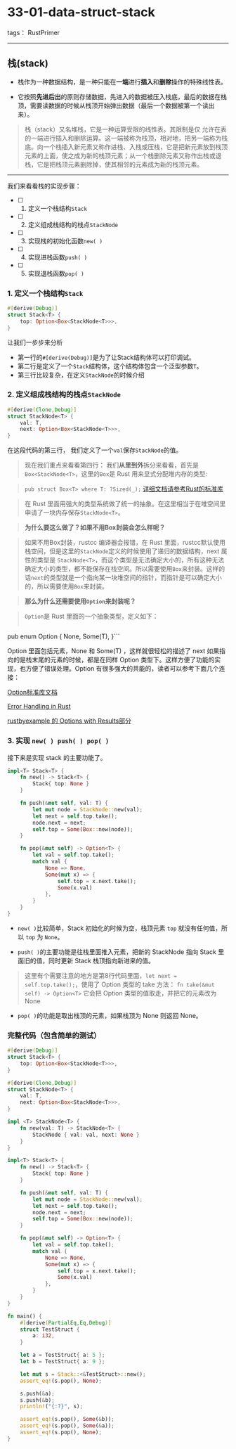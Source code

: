 # 33-01-data-struct-stack

tags： RustPrimer

----------------
## 栈(stack)

- 栈作为一种数据结构，是一种只能在**一端**进行**插入**和**删除**操作的特殊线性表。

- 它按照**先进后出**的原则存储数据，先进入的数据被压入栈底，最后的数据在栈顶，需要读数据的时候从栈顶开始弹出数据（最后一个数据被第一个读出来）。

>栈（stack）又名堆栈，它是一种运算受限的线性表。其限制是仅 允许在表的一端进行插入和删除运算。这一端被称为栈顶，相对地，把另一端称为栈底。向一个栈插入新元素又称作进栈、入栈或压栈，它是把新元素放到栈顶元素的上面，使之成为新的栈顶元素；从一个栈删除元素又称作出栈或退栈，它是把栈顶元素删除掉，使其相邻的元素成为新的栈顶元素。

-----
我们来看看栈的实现步骤：

- [ ] 1. 定义一个栈结构`Stack`
- [ ] 2. 定义组成栈结构的栈点`StackNode`
- [ ] 3. 实现栈的初始化函数`new( )`
- [ ] 4. 实现进栈函数`push( )`
- [ ] 5. 实现退栈函数`pop( )`

### 1. 定义一个栈结构`Stack`

```rust
#[derive(Debug)]
struct Stack<T> {
    top: Option<Box<StackNode<T>>>,
}
```
让我们一步步来分析

- 第一行的`#[derive(Debug)]`是为了让Stack结构体可以打印调试。
- 第二行是定义了一个`Stack`结构体，这个结构体包含一个泛型参数`T`。
- 第三行比较复杂，在定义`StackNode`的时候介绍

### 2. 定义组成栈结构的栈点`StackNode`
```rust
#[derive(Clone,Debug)]
struct StackNode<T> {
    val: T,
    next: Option<Box<StackNode<T>>>,
}
```
在这段代码的第三行， 我们定义了一个`val`保存`StackNode`的值。

>现在我们重点来看看第四行：
我们**从里到外**拆分来看看，首先是`Box<StackNode<T>`，这里的`Box`是 Rust 用来显式分配堆内存的类型:

> `pub struct Box<T> where T: ?Sized(_);`
[详细文档请参考Rust的标准库](http://doc.rust-lang.org/nightly/std/boxed/struct.Box.html)

> 在 Rust 里面用强大的类型系统做了统一的抽象。在这里相当于在堆空间里申请了一块内存保存`StackNode<T>`。

> **为什么要这么做了？如果不用Box封装会怎么样呢？**

> 如果不用Box封装，rustcc 编译器会报错，在 Rust 里面，rustcc默认使用栈空间，但是这里的`StackNode`定义的时候使用了递归的数据结构，next 属性的类型是 `StackNode<T>`，而这个类型是无法确定大小的，所有这种无法确定大小的类型，都不能保存在栈空间。所以需要使用`Box`来封装。这样的话`next`的类型就是一个指向某一块堆空间的指针，而指针是可以确定大小的，所以需要使用`Box`来封装。

> **那么为什么还需要使用`Option`来封装呢？**

> `Option`是 Rust 里面的一个抽象类型，定义如下：
> ```rust
pub enum Option<T> {
    None,
    Some(T),
}```

Option 里面包括元素，None 和 Some(T) ，这样就很轻松的描述了 next 如果指向的是栈末尾的元素的时候，都是在同样 Option 类型下。这样方便了功能的实现，也方便了错误处理。Option 有很多强大的共能的，读者可以参考下面几个连接：

[Option标准库文档](http://doc.rust-lang.org/nightly/std/option/enum.Option.html)

[Error Handling in Rust](http://blog.burntsushi.net/rust-error-handling/)

[rustbyexample 的 Options with Results部分](http://rustbyexample.com/error/option_with_result.html)

### 3. 实现 `new( ) push( ) pop( )`
接下来是实现 stack 的主要功能了。

```rust
impl<T> Stack<T> {
    fn new() -> Stack<T> {
        Stack{ top: None }
    }

    fn push(&mut self, val: T) {
        let mut node = StackNode::new(val);
        let next = self.top.take();
        node.next = next;
        self.top = Some(Box::new(node));
    }

    fn pop(&mut self) -> Option<T> {
        let val = self.top.take();
        match val {
            None => None,
            Some(mut x) => {
                self.top = x.next.take();
                Some(x.val)
            },
        }
    }
}
```

- `new( )`比较简单，Stack 初始化的时候为空，栈顶元素 `top` 就没有任何值，所以 `top` 为 `None`。

- `push( )`的主要功能是往栈里面推入元素，把新的 StackNode 指向 Stack 里面旧的值，同时更新 Stack 栈顶指向新进来的值。
> 这里有个需要注意的地方是第8行代码里面，`let next = self.top.take();`，使用了 Option 类型的 take 方法：
`fn take(&mut self) -> Option<T>`
它会把 Option 类型的值取走，并把它的元素改为 None

- `pop( )`的功能是取出栈顶的元素，如果栈顶为 None 则返回 None。

### 完整代码（包含简单的测试）
```rust
#[derive(Debug)]
struct Stack<T> {
    top: Option<Box<StackNode<T>>>,
}

#[derive(Clone,Debug)]
struct StackNode<T> {
    val: T,
    next: Option<Box<StackNode<T>>>,
}

impl <T> StackNode<T> {
    fn new(val: T) -> StackNode<T> {
        StackNode { val: val, next: None }
    }
}

impl<T> Stack<T> {
    fn new() -> Stack<T> {
        Stack{ top: None }
    }

    fn push(&mut self, val: T) {
        let mut node = StackNode::new(val);
        let next = self.top.take();
        node.next = next;
        self.top = Some(Box::new(node));
    }

    fn pop(&mut self) -> Option<T> {
        let val = self.top.take();
        match val {
            None => None,
            Some(mut x) => {
                self.top = x.next.take();
                Some(x.val)
            },
        }
    }
}

fn main() {
    #[derive(PartialEq,Eq,Debug)]
    struct TestStruct {
        a: i32,
    }

    let a = TestStruct{ a: 5 };
    let b = TestStruct{ a: 9 };

    let mut s = Stack::<&TestStruct>::new();
    assert_eq!(s.pop(), None);

    s.push(&a);
    s.push(&b);
    println!("{:?}", s);

    assert_eq!(s.pop(), Some(&b));
    assert_eq!(s.pop(), Some(&a));
    assert_eq!(s.pop(), None);
}
```